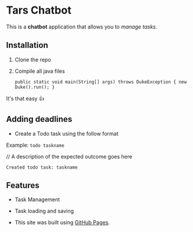 # Tars Chatbot

This is a **chatbot** application that allows you to _manage tasks_.

  ## Installation

1. Clone the repo
2. Compile all java files

   `public static void main(String[] args) throws DukeException {
        new Duke().run();
    }`

It's that easy :+1:


## Adding deadlines

- Create a Todo task using the follow format

Example: `todo taskname`

// A description of the expected outcome goes here

```
Created todo task: taskname
```


## Features

- Task Management
- Task loading and saving

- This site was built using [GitHub Pages](https://pages.github.com/).

